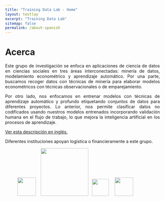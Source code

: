 ```yaml
---
title: "Training Data Lab - Home"
layout: textlay
excerpt: "Training Data Lab"
sitemap: false
permalink: /about-spanish
---
```


<h1>Acerca</h1>

<p align="justify">Este grupo de investigación  se enfoca en aplicaciones de ciencia de datos en ciencias sociales en tres áreas interconectadas: minería de datos, modelamiento econométrico y aprendizaje automático. Por una parte, buscamos recoger datos con técnicas de minería para elaborar modelos econométricos con técnicas observacionales o de emparejamiento.</p>

<p align="justify">Por otro lado, nos enfocamos en entrenar modelos con técnicas de aprendizaje automático y profundo etiquetando conjuntos de datos para diferentes proyectos. Lo anterior, nos permite clasificar datos no codificados usando nuestros modelos entrenados incorporando validación humana en el flujo de trabajo, lo que mejora la inteligencia artificial en los procesos de aprendizaje.</p>

<a href="https://training-datalab.com">Ver esta descripción en inglés.</a>

<!-- **Tenemos una convocatoria abierta para asistentes de investigación** <a href="https://github.com/training-datalab/workshops/blob/main/Calls/Call-Data-Lab-Spanish.pdf" target="_blank">(ver en español)</a> -->

Diferentes instituciones apoyan logística o financieramente a este grupo.

<figure class="fourth">
  <img src="{{ site.url }}{{ site.baseurl }}/images/logos/oxford.jpg" style="width: 60px"> &nbsp;&nbsp;
  <img src="{{ site.url }}{{ site.baseurl }}/images/logos/leiden.jpg" style="width: 155px">  &nbsp;
  <!-- <img src="{{ site.url }}{{ site.baseurl }}/images/logos/uct.png" style="width: 160px">  &nbsp;&nbsp;-->
  <img src="{{ site.url }}{{ site.baseurl }}/images/logos/usach.png" style="width: 55px"> &nbsp;&nbsp;&nbsp;
  <img src="{{ site.url }}{{ site.baseurl }}/images/logos/umayor.png" style="width: 60px">
</figure>
